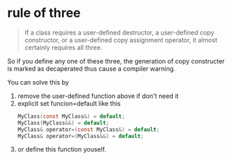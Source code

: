 # rule of three

> If a class requires a user-defined destructor, 
> a user-defined copy constructor, 
> or a user-defined copy assignment operator, 
> it almost certainly requires all three.

So if you define any one of these three, the generation of 
copy constructer is marked as decaperated thus cause a compiler warning.

You can solve this by 
1. remove the user-defined function above if don't need it
1. explicit set funcion=default like this
    ```c
    MyClass(const MyClass&) = default;
    MyClass(MyClass&&) = default;
    MyClass& operator=(const MyClass&) = default;
    MyClass& operator=(MyClass&&) = default;
    ```
1. or define this function youself.

